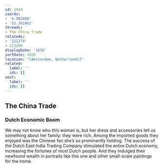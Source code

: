 ```yaml
---
id: 1944
coords:
- '4.902808'
- '52.361062'
threads:
- The China Trade
relateds:
- '121274'
- 122266
displayDate: '1650'
sortDate: 1650
location: "[Amsterdam, Netherlands]"
related:
  label: ''
  ids: []
next:
  label: ''
  ids: []
---
```


## The China Trade

### Dutch Economic Boom

We may not know who this woman is, but her dress and accessories tell us something about her family: they were rich. Among the imported goods they enjoyed was the Chinese fan she’s so prominently holding. The success of the Dutch East India Trading Company stimulated the entire Dutch economy, increasing the fortunes of most Dutch people. And they indulged their newfound wealth in portraits like this one and other small-scale paintings for the home.
